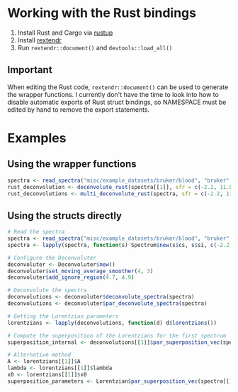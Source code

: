 # Working with the Rust bindings

1. Install Rust and Cargo via [rustup](https://www.rust-lang.org/tools/install)
2. Install [rextendr](https://github.com/extendr/rextendr)
3. Run `rextendr::document()` and `devtools::load_all()`

## Important

When editing the Rust code, `rextendr::document()` can be used to generate the wrapper functions.
I currently don't have the time to look into how to disable automatic exports of Rust struct
bindings, so NAMESPACE must be edited by hand to remove the export statements.

# Examples

## Using the wrapper functions

```R
spectra <- read_spectra("misc/example_datasets/bruker/blood", "bruker", 10, 10)
rust_deconvolution <- deconvolute_rust(spectra[[1]], sfr = c(-2.2, 11.8), nfit = 10, smopts = c(2, 5), delta = 6.4, ignore_regions = c(4.7, 4.9), parallel = TRUE, optimize_settings = FALSE)
rust_deconvolutions <- multi_deconvolute_rust(spectra, sfr = c(-2.2, 11.8), nfit = 10, smopts = c(2, 5), delta = 6.4, ignore_regions = c(4.7, 4.9), parallel = TRUE, optimize_settings = FALSE)
```

## Using the structs directly

```R
# Read the spectra
spectra <- read_spectra("misc/example_datasets/bruker/blood", "bruker", 10, 10)
spectra <- lapply(spectra, function(s) Spectrum$new(s$cs, s$si, c(-2.2, 11.8)))

# Configure the Deconvoluter
deconvoluter <- Deconvoluter$new()
deconvoluter$set_moving_average_smoother(4, 3)
deconvoluter$add_ignore_region(4.7, 4.9)

# Deconvolute the spectra
deconvolutions <- deconvoluter$deconvolute_spectra(spectra)
deconvolutions <- deconvoluter$par_deconvolute_spectra(spectra)

# Getting the Lorentzian parameters
lorentzians <- lapply(deconvolutions, function(d) d$lorentzians())

# Compute the superposition of the Lorentzians for the first spectrum
superposition_internal <- deconvolutions[[1]]$par_superposition_vec(spectra[[1]]$chemical_shifts())

# Alternative method
A <- lorentzians[[1]]$A
lambda <- lorentzians[[1]]$lambda
x0 <- lorentzians[[1]]$x0
superposition_parameters <- Lorentzian$par_superposition_vec(spectra[[1]]$chemical_shifts(), A, lambda, x0)
```
